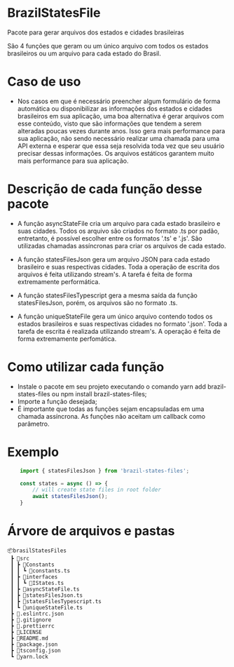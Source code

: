 # BrazilStatesFile
Pacote para gerar arquivos dos estados e cidades brasileiras

São 4 funções que geram ou um único arquivo com todos os estados brasileiros ou um arquivo para cada estado do Brasil.

# Caso de uso
- Nos casos em que é necessário preencher algum formulário de forma automática ou disponibilizar as informações dos estados e cidades brasileiros em sua aplicação, uma boa alternativa é gerar arquivos com esse conteúdo, visto que são informações que tendem a serem alteradas poucas vezes durante anos. 
Isso gera mais performance para sua aplicação, não sendo necessário realizar uma chamada para uma API externa e esperar que essa seja resolvida toda vez que seu usuário precisar dessas informações. Os arquivos estáticos garantem muito mais performance para sua aplicação.

# Descrição de cada função desse pacote
- A função asyncStateFile cria um arquivo para cada estado brasileiro e suas cidades. Todos os arquivo são criados no formato .ts por padão, entretanto, é possível escolher entre os formatos '.ts' e '.js'. São utilizadas chamadas assíncronas para criar os arquivos de cada estado.

- A função statesFilesJson gera um arquivo JSON para cada estado brasileiro e suas respectivas cidades. Toda a operação de escrita dos arquivos é feita utilizando stream's. A tarefa é feita de forma extremamente performática.

- A função statesFilesTypescript gera a mesma saída da função statesFilesJson, porém, os arquivos são no formato .ts.

- A função uniqueStateFile gera um único arquivo contendo todos os estados brasileiros e suas respectivas cidades no formato '.json'. Toda a tarefa de escrita é realizada utilizando stream's. A operação é feita de forma extremamente perfomática.

# Como utilizar cada função
- Instale o pacote em seu projeto executando o comando yarn add brazil-states-files ou npm install brazil-states-files;
- Importe a função desejada;
- É importante que todas as funções sejam encapsuladas em uma chamada assíncrona. As funções não aceitam um callback como parâmetro.

# Exemplo
```ts
    import { statesFilesJson } from 'brazil-states-files';

    const states = async () => {
        // will create state files in root folder
        await statesFilesJson();
    }
```

# Árvore de arquivos e pastas

```
📦brasilStatesFiles
 ┣ 📂src
 ┃ ┣ 📂Constants
 ┃ ┃ ┗ 📜constants.ts
 ┃ ┣ 📂interfaces
 ┃ ┃ ┗ 📜IStates.ts
 ┃ ┣ 📜asyncStateFile.ts
 ┃ ┣ 📜statesFilesJson.ts
 ┃ ┣ 📜statesFilesTypescript.ts
 ┃ ┗ 📜uniqueStateFile.ts
 ┣ 📜.eslintrc.json
 ┣ 📜.gitignore
 ┣ 📜.prettierrc
 ┣ 📜LICENSE
 ┣ 📜README.md
 ┣ 📜package.json
 ┣ 📜tsconfig.json
 ┗ 📜yarn.lock
 ```
